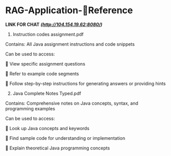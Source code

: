 # RAG-Application-📄Reference 

**LINK FOR CHAT** **_(http://104.154.19.62:8080/)_** 


1. Instruction codes assignment.pdf

Contains: All Java assignment instructions and code snippets

Can be used to access:

🔹 View specific assignment questions

🔹 Refer to example code segments

🔹 Follow step-by-step instructions for generating answers or providing hints

2. Java Complete Notes Typed.pdf

Contains: Comprehensive notes on Java concepts, syntax, and programming examples

Can be used to access:

🔹 Look up Java concepts and keywords

🔹 Find sample code for understanding or implementation

🔹 Explain theoretical Java programming concepts
